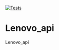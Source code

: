 [![Tests](https://github.com/Den2909/Test/actions/workflows/python-app.yml/badge.svg)](https://github.com/Den2909/Test/actions/workflows/python-app.yml/badge.svg)
# Lenovo_api
 Lenovo_api
